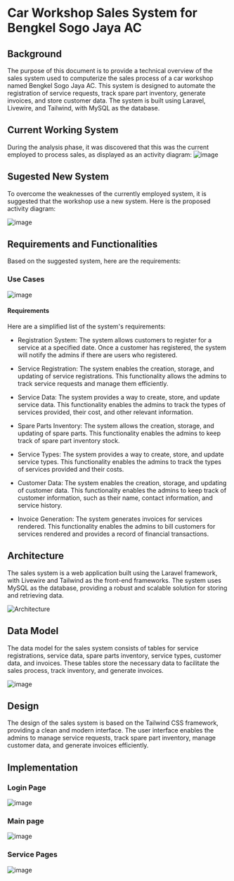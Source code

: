 # Car Workshop Sales System for Bengkel Sogo Jaya AC

## Background

The purpose of this document is to provide a technical overview of the sales system used to computerize the sales process of a car workshop named Bengkel Sogo Jaya AC. This system is designed to automate the registration of service requests, track spare part inventory, generate invoices, and store customer data. The system is built using Laravel, Livewire, and Tailwind, with MySQL as the database.

## Current Working System

During the analysis phase, it was discovered that this was the current employed to process sales, as displayed as an activity diagram:
![image](https://user-images.githubusercontent.com/56351143/231940380-5f9a8ba5-0b53-4135-a5a3-638dd95f029b.png)


## Sugested New System

To overcome the weaknesses of the currently employed system, it is suggested that the workshop use a new system. Here is the proposed activity diagram:

![image](https://user-images.githubusercontent.com/56351143/231940564-17b38075-8d11-4553-9ace-272103069df6.png)


## Requirements and Functionalities

Based on the suggested system, here are the requirements:

### Use Cases

![image](https://user-images.githubusercontent.com/56351143/231940742-d0f40b9b-0336-42fb-a8fd-bece0f0d7545.png)

#### Requirements

Here are a simplified list of the system's requirements:

- Registration System:
The system allows customers to register for a service at a specified date. Once a customer has registered, the system will notify the admins if there are users who registered.

- Service Registration:
The system enables the creation, storage, and updating of service registrations. This functionality allows the admins to track service requests and manage them efficiently.

- Service Data:
The system provides a way to create, store, and update service data. This functionality enables the admins to track the types of services provided, their cost, and other relevant information.

- Spare Parts Inventory:
The system allows the creation, storage, and updating of spare parts. This functionality enables the admins to keep track of spare part inventory stock.

- Service Types:
The system provides a way to create, store, and update service types. This functionality enables the admins to track the types of services provided and their costs.

- Customer Data:
The system enables the creation, storage, and updating of customer data. This functionality enables the admins to keep track of customer information, such as their name, contact information, and service history.

- Invoice Generation:
The system generates invoices for services rendered. This functionality enables the admins to bill customers for services rendered and provides a record of financial transactions.


## Architecture

The sales system is a web application built using the Laravel framework, with Livewire and Tailwind as the front-end frameworks. The system uses MySQL as the database, providing a robust and scalable solution for storing and retrieving data.

![Architecture](https://user-images.githubusercontent.com/56351143/231941594-18f0285a-735b-4329-95d6-2b40e74c9fdd.png)


## Data Model

The data model for the sales system consists of tables for service registrations, service data, spare parts inventory, service types, customer data, and invoices. These tables store the necessary data to facilitate the sales process, track inventory, and generate invoices.

![image](https://user-images.githubusercontent.com/56351143/231940866-5129eb58-a75b-42b2-9469-85aaadfd2da8.png)



## Design

The design of the sales system is based on the Tailwind CSS framework, providing a clean and modern interface. The user interface enables the admins to manage service requests, track spare part inventory, manage customer data, and generate invoices efficiently.

## Implementation

### Login Page

![image](https://user-images.githubusercontent.com/56351143/231941648-7ce28008-13a2-447e-b760-3e8cb0acd94b.png)


### Main page

![image](https://user-images.githubusercontent.com/56351143/231941681-539b0ad2-ae15-4d12-a0ce-a1efe911580b.png)


### Service Pages

![image](https://user-images.githubusercontent.com/56351143/231941782-8acd716c-0eb4-478b-859f-498466990484.png)


